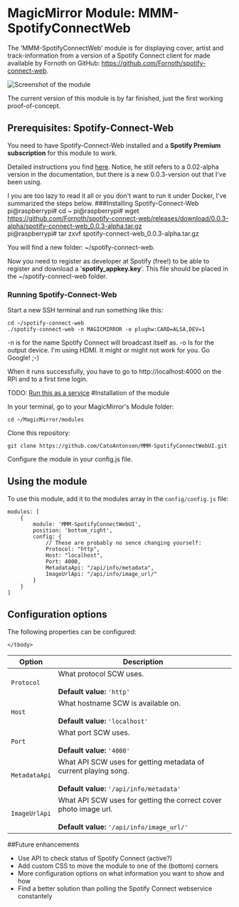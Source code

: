 # MagicMirror Module: MMM-SpotifyConnectWeb
The 'MMM-SpotifyConnectWeb' module is for displaying cover, artist and track-information from a version of a Spotify Connect client for made available by Fornoth on GitHub: https://github.com/Fornoth/spotify-connect-web. 

![Screenshot of the module](https://github.com/CatoAntonsen/MMM-SpotifyConnectWebUI/blob/master/Example1.png "Screenshot of the module #2")

The current version of this module is by far finished, just the first working proof-of-concept. 

## Prerequisites: Spotify-Connect-Web
You need to have Spotify-Connect-Web installed and a **Spotify Premium subscription** for this module to work.

Detailed instructions you find [here](https://github.com/Fornoth/spotify-connect-web/blob/0.0.3-alpha/README.md). Notice, he still refers to a 0.02-alpha version in the documentation, but there is a new 0.0.3-version out that I've been using.

I you are too lazy to read it all or you don't want to run it under Docker, I've summarized the steps below.
###Installing Spotify-Connect-Web
    pi@raspberrypi# cd ~
    pi@raspberrypi# wget https://github.com/Fornoth/spotify-connect-web/releases/download/0.0.3-alpha/spotify-connect-web_0.0.3-alpha.tar.gz   
    pi@raspberrypi# tar zxvf spotify-connect-web_0.0.3-alpha.tar.gz

You will find a new folder: ~/spotify-connect-web.

Now you need to register as developer at Spotify (free!) to be able to register and download a '**spotify_appkey.key**'. This file should be placed in the ~/spotify-connect-web folder.

### Running Spotify-Connect-Web
Start a new SSH terminal and run something like this:

    cd ~/spotify-connect-web
    ./spotify-connect-web -n MAGICMIRROR -o plughw:CARD=ALSA,DEV=1 

-n is for the name Spotify Connect will broadcast itself as.
-o Is for the output device. I'm using HDMI. It might or might not work for you. Go Google! ;-)

When it runs successfully, you have to go to http://localhost:4000 on the RPi and to a first time login.

TODO: [Run this as a service](https://discourse.osmc.tv/t/howto-setup-a-spotify-connect-web-server-on-a-raspberry-pi-with-osmc/15818)
#Installation of the module

In your terminal, go to your MagicMirror's Module folder:

    cd ~/MagicMirror/modules

Clone this repository:

    git clone https://github.com/CatoAntonsen/MMM-SpotifyConnectWebUI.git

Configure the module in your config.js file.
## Using the module
To use this module, add it to the modules array in the `config/config.js` file:

    modules: [
    	{
    		module: 'MMM-SpotifyConnectWebUI',
    		position: 'bottom_right',
    		config: {
    			// These are probably no sence changing yourself:
    			Protocol: "http",
    			Host: "localhost",
    			Port: 4000,
    			MetadataApi: "/api/info/metadata",
    			ImageUrlApi: "/api/info/image_url/"
    		}
    	}
    ]

## Configuration options

The following properties can be configured:


<table width="100%">
	<!-- why, markdown... -->
	<thead>
		<tr>
			<th>Option</th>
			<th width="100%">Description</th>
		</tr>
	<thead>
	<tbody>
		<tr>
			<td><code>Protocol</code></td>
			<td>What protocol SCW uses.<br>
				<br><b>Default value:</b> <code>'http'</code>
			</td>
		</tr>
		<tr>
			<td><code>Host</code></td>
			<td>What hostname SCW is available on.<br>
				<br><b>Default value:</b> <code>'localhost'</code>
			</td>
		</tr>
		<tr>
			<td><code>Port</code></td>
			<td>What port SCW uses.<br>
				<br><b>Default value:</b> <code>'4000'</code>
			</td>
		</tr>
		<tr>
			<td><code>MetadataApi</code></td>
			<td>What API SCW uses for getting metadata of current playing song.<br>
				<br><b>Default value:</b> <code>'/api/info/metadata'</code>
			</td>
		</tr>
		<tr>
			<td><code>ImageUrlApi</code></td>
			<td>What API SCW uses for getting the correct cover photo image url.<br>
				<br><b>Default value:</b> <code>'/api/info/image_url/'</code>
			</td>
		</tr>
		
	</tbody>
</table>
##Future enhancements

 - Use API to check status of Spotify Connect (active?)
 - Add custom CSS to move the module to one of the (bottom) corners
 - More configuration options on what information you want to show and how
 - Find a better solution than polling the Spotify Connect webservice constantely

